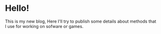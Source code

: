 # Hello!

This is my new blog, Here I'll try to publish some details about methods that I use for
working on sofware or games.

